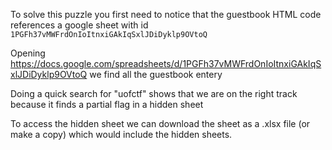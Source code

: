 To solve this puzzle you first need to notice that the guestbook HTML code references a google sheet with id `1PGFh37vMWFrdOnIoItnxiGAkIqSxlJDiDyklp9OVtoQ`

Opening https://docs.google.com/spreadsheets/d/1PGFh37vMWFrdOnIoItnxiGAkIqSxlJDiDyklp9OVtoQ we find all the guestbook entery

Doing a quick search for "uofctf" shows that we are on the right track because it finds a partial flag in a hidden sheet

To access the hidden sheet we can download the sheet as a .xlsx file (or make a copy) which would include the hidden sheets.